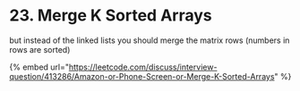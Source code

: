 # 23. Merge K Sorted Arrays

but instead of the linked lists you should merge the matrix rows (numbers in rows are sorted)

{% embed url="https://leetcode.com/discuss/interview-question/413286/Amazon-or-Phone-Screen-or-Merge-K-Sorted-Arrays" %}
